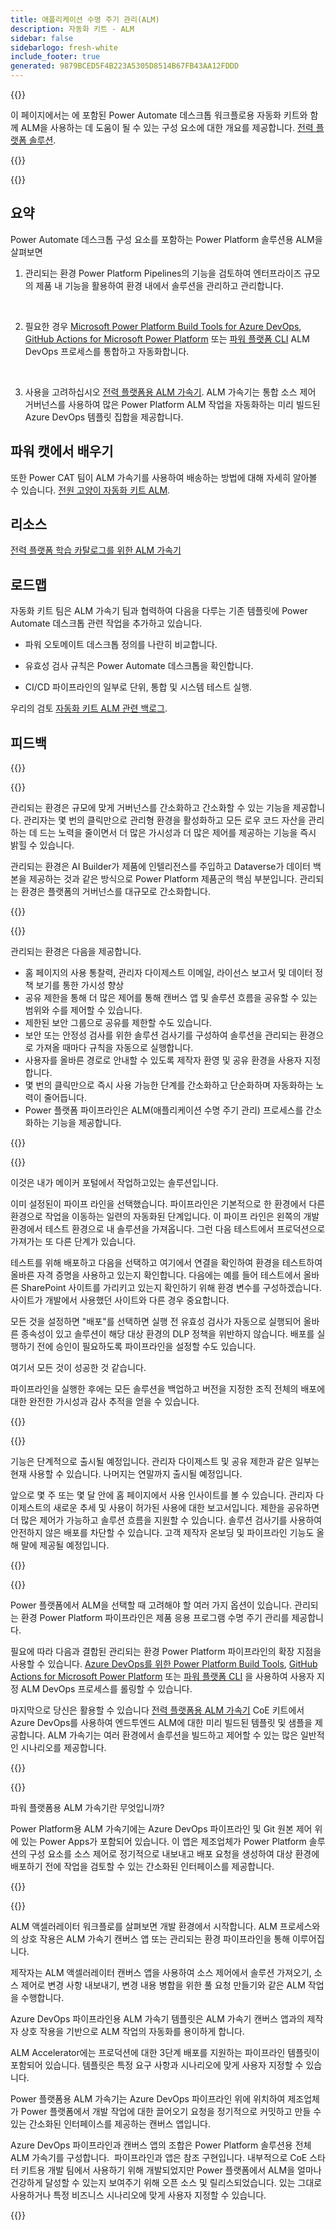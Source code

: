 ```yaml
---
title: 애플리케이션 수명 주기 관리(ALM)
description: 자동화 키트 - ALM
sidebar: false
sidebarlogo: fresh-white
include_footer: true
generated: 9879BCED5F4B223A5305D8514B67FB43AA12FDDD
---
```


{{<slideStyles>}}

<div class="optional">

이 페이지에서는 에 포함된 Power Automate 데스크톱 워크플로용 자동화 키트와 함께 ALM을 사용하는 데 도움이 될 수 있는 구성 요소에 대한 개요를 제공합니다. [전력 플랫폼 솔루션](https://learn.microsoft.com/power-platform/alm/solution-concepts-alm).

</div>

{{<presentation slides="1,2,3,4,5,6,7">}}

<div class="optional">

{{<presentationStyles>}}

## 요약

Power Automate 데스크톱 구성 요소를 포함하는 Power Platform 솔루션용 ALM을 살펴보면

1. 관리되는 환경 Power Platform Pipelines의 기능을 검토하여 엔터프라이즈 규모의 제품 내 기능을 활용하여 환경 내에서 솔루션을 관리하고 관리합니다.

<br/>

2. 필요한 경우 [Microsoft Power Platform Build Tools for Azure DevOps](https://learn.microsoft.com/power-platform/alm/devops-build-tools), [GitHub Actions for Microsoft Power Platform](https://learn.microsoft.com/power-platform/alm/devops-github-actions) 또는 [파워 플랫폼 CLI](https://learn.microsoft.com/power-platform/developer/cli/introduction) ALM DevOps 프로세스를 통합하고 자동화합니다.

<br/>

3. 사용을 고려하십시오 [전력 플랫폼용 ALM 가속기](https://learn.microsoft.com/power-platform/guidance/coe/almacceleratorpowerplatform-components). ALM 가속기는 통합 소스 제어 거버넌스를 사용하여 많은 Power Platform ALM 작업을 자동화하는 미리 빌드된 Azure DevOps 템플릿 집합을 제공합니다.

## 파워 캣에서 배우기

또한 Power CAT 팀이 ALM 가속기를 사용하여 배송하는 방법에 대해 자세히 알아볼 수 있습니다. [전원 고양이 자동화 키트 ALM](/ko/features/alm/powercat).

## 리소스

[전력 플랫폼 학습 카탈로그를 위한 ALM 가속기](https://learn.microsoft.com/power-platform/guidance/coe/almacceleratorpowerplatform-learningcatalog)

## 로드맵

자동화 키트 팀은 ALM 가속기 팀과 협력하여 다음을 다루는 기존 템플릿에 Power Automate 데스크톱 관련 작업을 추가하고 있습니다.

- 파워 오토메이트 데스크톱 정의를 나란히 비교합니다.

- 유효성 검사 규칙은 Power Automate 데스크톱을 확인합니다.

- CI/CD 파이프라인의 일부로 단위, 통합 및 시스템 테스트 실행.

우리의 검토 [자동화 키트 ALM 관련 백로그](https://github.com/microsoft/powercat-automation-kit/issues?q=is%3Aissue+is%3Aopen+label%3Aalm).

## 피드백

{{<questions name="/content/ko/features/alm.json" completed="피드백을 제공해 주셔서 감사합니다." shownavigationbuttons="false" locale="ko">}}

</div>

{{<slide  id="slide1" audio="features/alm/managed-environments-overview.mp3" description="Managed Environments Overview" image="features/alm/managed-environments-overview.svg" >}}

관리되는 환경은 규모에 맞게 거버넌스를 간소화하고 간소화할 수 있는 기능을 제공합니다. 관리자는 몇 번의 클릭만으로 관리형 환경을 활성화하고 모든 로우 코드 자산을 관리하는 데 드는 노력을 줄이면서 더 많은 가시성과 더 많은 제어를 제공하는 기능을 즉시 밝힐 수 있습니다.

관리되는 환경은 AI Builder가 제품에 인텔리전스를 주입하고 Dataverse가 데이터 백본을 제공하는 것과 같은 방식으로 Power Platform 제품군의 핵심 부분입니다. 관리되는 환경은 플랫폼의 거버넌스를 대규모로 간소화합니다.

{{</slide>}}

{{<slide  id="slide2" audio="features/alm/managed-environments-features.mp3" description="Managed Environments Features" image="features/alm/managed-environments-features.svg" >}}

관리되는 환경은 다음을 제공합니다.

- 홈 페이지의 사용 통찰력, 관리자 다이제스트 이메일, 라이선스 보고서 및 데이터 정책 보기를 통한 가시성 향상
- 공유 제한을 통해 더 많은 제어를 통해 캔버스 앱 및 솔루션 흐름을 공유할 수 있는 범위와 수를 제어할 수 있습니다.
- 제한된 보안 그룹으로 공유를 제한할 수도 있습니다.
- 보안 또는 안정성 검사를 위한 솔루션 검사기를 구성하여 솔루션을 관리되는 환경으로 가져올 때마다 규칙을 자동으로 실행합니다.
- 사용자를 올바른 경로로 안내할 수 있도록 제작자 환영 및 공유 환경을 사용자 지정합니다.
- 몇 번의 클릭만으로 즉시 사용 가능한 단계를 간소화하고 단순화하며 자동화하는 노력이 줄어듭니다. 
- Power 플랫폼 파이프라인은 ALM(애플리케이션 수명 주기 관리) 프로세스를 간소화하는 기능을 제공합니다.

{{</slide>}}

{{<slide  id="slide3" cdnVideo="features/alm/managed-environments-power-platform-pipelines-demo.mp4" description="Power Platform Pipelines Demo" >}}

이것은 내가 메이커 포털에서 작업하고있는 솔루션입니다.

이미 설정된이 파이프 라인을 선택했습니다. 파이프라인은 기본적으로 한 환경에서 다른 환경으로 작업을 이동하는 일련의 자동화된 단계입니다. 이 파이프 라인은 왼쪽의 개발 환경에서 테스트 환경으로 내 솔루션을 가져옵니다. 그런 다음 테스트에서 프로덕션으로 가져가는 또 다른 단계가 있습니다.

테스트를 위해 배포하고 다음을 선택하고 여기에서 연결을 확인하여 환경을 테스트하여 올바른 자격 증명을 사용하고 있는지 확인합니다. 다음에는 예를 들어 테스트에서 올바른 SharePoint 사이트를 가리키고 있는지 확인하기 위해 환경 변수를 구성하겠습니다. 사이트가 개발에서 사용했던 사이트와 다른 경우 중요합니다. 

모든 것을 설정하면 "배포"를 선택하면 실행 전 유효성 검사가 자동으로 실행되어 올바른 종속성이 있고 솔루션이 해당 대상 환경의 DLP 정책을 위반하지 않습니다. 배포를 실행하기 전에 승인이 필요하도록 파이프라인을 설정할 수도 있습니다. 

여기서 모든 것이 성공한 것 같습니다.

파이프라인을 실행한 후에는 모든 솔루션을 백업하고 버전을 지정한 조직 전체의 배포에 대한 완전한 가시성과 감사 추적을 얻을 수 있습니다.

{{</slide>}}

{{<slide  id="slide4" audio="features/alm/managed-environments-feature-availability.mp3?v=1" description="Managed Environments Availability" image="features/alm/managed-environments-feature-availability.svg?v=1" >}}

기능은 단계적으로 출시될 예정입니다. 관리자 다이제스트 및 공유 제한과 같은 일부는 현재 사용할 수 있습니다. 나머지는 연말까지 출시될 예정입니다.

앞으로 몇 주 또는 몇 달 안에 홈 페이지에서 사용 인사이트를 볼 수 있습니다. 관리자 다이제스트의 새로운 추세 및 사용이 허가된 사용에 대한 보고서입니다. 제한을 공유하면 더 많은 제어가 가능하고 솔루션 흐름을 지원할 수 있습니다. 솔루션 검사기를 사용하여 안전하지 않은 배포를 차단할 수 있습니다. 고객 제작자 온보딩 및 파이프라인 기능도 올해 말에 제공될 예정입니다.

{{</slide>}}

{{<slide  id="slide5" audio="features/alm/pipeline-extensibility.mp3?v=1" description="Pipeline Extensibility" image="features/alm/pipeline-extensibility.svg?v=1" >}}

Power 플랫폼에서 ALM을 선택할 때 고려해야 할 여러 가지 옵션이 있습니다. 관리되는 환경 Power Platform 파이프라인은 제품 응용 프로그램 수명 주기 관리를 제공합니다.

필요에 따라 다음과 결합된 관리되는 환경 Power Platform 파이프라인의 확장 지점을 사용할 수 있습니다. [Azure DevOps를 위한 Power Platform Build Tools](https://learn.microsoft.com/power-platform/alm/devops-build-tools), [GitHub Actions for Microsoft Power Platform](https://learn.microsoft.com/power-platform/alm/devops-github-actions) 또는 [파워 플랫폼 CLI](https://learn.microsoft.com/en-us/power-platform/developer/cli/introduction) 을 사용하여 사용자 지정 ALM DevOps 프로세스를 롤링할 수 있습니다.

마지막으로 당신은 활용할 수 있습니다 [전력 플랫폼용 ALM 가속기](https://learn.microsoft.com/power-platform/guidance/coe/almacceleratorpowerplatform-learningcatalog) CoE 키트에서 Azure DevOps를 사용하여 엔드투엔드 ALM에 대한 미리 빌드된 템플릿 및 샘플을 제공합니다. ALM 가속기는 여러 환경에서 솔루션을 빌드하고 제어할 수 있는 많은 일반적인 시나리오를 제공합니다.

{{</slide>}}

{{<slide  id="slide6" audio="features/alm/alm-accelerator-for-power-platform-overview.mp3?v=1" description="ALM Accelerator for Power Platform Overview" image="features/alm/alm-accelerator-for-power-platform-overview.svg?v=1" >}}

파워 플랫폼용 ALM 가속기란 무엇입니까?

Power Platform용 ALM 가속기에는 Azure DevOps 파이프라인 및 Git 원본 제어 위에 있는 Power Apps가 포함되어 있습니다. 이 앱은 제조업체가 Power Platform 솔루션의 구성 요소를 소스 제어로 정기적으로 내보내고 배포 요청을 생성하여 대상 환경에 배포하기 전에 작업을 검토할 수 있는 간소화된 인터페이스를 제공합니다.

{{</slide>}}

{{<slide  id="slide7" audio="features/alm/alm-accelerator-for-power-platform-workflow.mp3?v=1" description="ALM Accelerator for Power Platform Workflow" image="features/alm/alm-accelerator-for-power-platform-workflow.svg?v=1" >}}

ALM 액셀러레이터 워크플로를 살펴보면 개발 환경에서 시작합니다. ALM 프로세스와의 상호 작용은 ALM 가속기 캔버스 앱 또는 관리되는 환경 파이프라인을 통해 이루어집니다.

제작자는 ALM 액셀러레이터 캔버스 앱을 사용하여 소스 제어에서 솔루션 가져오기, 소스 제어로 변경 사항 내보내기, 변경 내용 병합을 위한 풀 요청 만들기와 같은 ALM 작업을 수행합니다.

Azure DevOps 파이프라인용 ALM 가속기 템플릿은 ALM 가속기 캔버스 앱과의 제작자 상호 작용을 기반으로 ALM 작업의 자동화를 용이하게 합니다.

ALM Accelerator에는 프로덕션에 대한 3단계 배포를 지원하는 파이프라인 템플릿이 포함되어 있습니다.
템플릿은 특정 요구 사항과 시나리오에 맞게 사용자 지정할 수 있습니다.

Power 플랫폼용 ALM 가속기는 Azure DevOps 파이프라인 위에 위치하여 제조업체가 Power 플랫폼에서 개발 작업에 대한 끌어오기 요청을 정기적으로 커밋하고 만들 수 있는 간소화된 인터페이스를 제공하는 캔버스 앱입니다. 

Azure DevOps 파이프라인과 캔버스 앱의 조합은 Power Platform 솔루션용 전체 ALM 가속기를 구성합니다. 
파이프라인과 앱은 참조 구현입니다. 내부적으로 CoE 스타터 키트용 개발 팀에서 사용하기 위해 개발되었지만 Power 플랫폼에서 ALM을 얼마나 건강하게 달성할 수 있는지 보여주기 위해 오픈 소스 및 릴리스되었습니다. 있는 그대로 사용하거나 특정 비즈니스 시나리오에 맞게 사용자 지정할 수 있습니다.

{{</slide>}}
